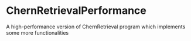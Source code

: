 # ChernRetrievalPerformance
A high-performance version of ChernRetrieval program which implements some more functionalities
